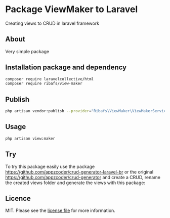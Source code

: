 # Package ViewMaker to Laravel

Creating views to CRUD in laravel framework

## About

Very simple package

## Installation package and dependency

``` bash
composer require laravelcollective/html
composer require ribafs/view-maker
```

## Publish
```bash
php artisan vendor:publish --provider="Ribafs\ViewMaker\ViewMakerServiceProvider"
```

## Usage

```bash
php artisan view:maker
```
## Try
To try this package easily use the package https://github.com/appzcoder/crud-generator-laravel-br or the original
https://github.com/appzcoder/crud-generator and create a CRUD, rename the created views folder and generate the views with this package:


## Licence

MIT. Please see the [license file](license.md) for more information.

